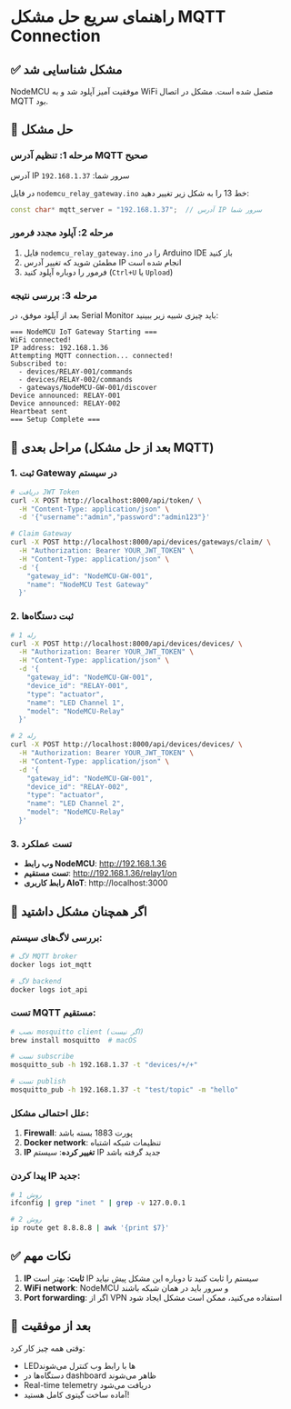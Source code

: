 # راهنمای سریع حل مشکل MQTT Connection

## ✅ مشکل شناسایی شد
NodeMCU موفقیت آمیز آپلود شد و به WiFi متصل شده است. مشکل در اتصال MQTT بود.

## 🔧 حل مشکل

### مرحله 1: تنظیم آدرس MQTT صحیح
آدرس IP سرور شما: `192.168.1.37`

در فایل `nodemcu_relay_gateway.ino` خط 13 را به شکل زیر تغییر دهید:
```cpp
const char* mqtt_server = "192.168.1.37";  // آدرس IP سرور شما
```

### مرحله 2: آپلود مجدد فرمور
1. فایل `nodemcu_relay_gateway.ino` را در Arduino IDE باز کنید
2. مطمئن شوید که تغییر آدرس IP انجام شده است
3. فرمور را دوباره آپلود کنید (`Ctrl+U` یا `Upload`)

### مرحله 3: بررسی نتیجه
بعد از آپلود موفق، در Serial Monitor باید چیزی شبیه زیر ببینید:

```
=== NodeMCU IoT Gateway Starting ===
WiFi connected!
IP address: 192.168.1.36
Attempting MQTT connection... connected!
Subscribed to:
  - devices/RELAY-001/commands
  - devices/RELAY-002/commands
  - gateways/NodeMCU-GW-001/discover
Device announced: RELAY-001
Device announced: RELAY-002
Heartbeat sent
=== Setup Complete ===
```

## 🎯 مراحل بعدی (بعد از حل مشکل MQTT)

### 1. ثبت Gateway در سیستم
```bash
# دریافت JWT Token
curl -X POST http://localhost:8000/api/token/ \
  -H "Content-Type: application/json" \
  -d '{"username":"admin","password":"admin123"}'

# Claim Gateway
curl -X POST http://localhost:8000/api/devices/gateways/claim/ \
  -H "Authorization: Bearer YOUR_JWT_TOKEN" \
  -H "Content-Type: application/json" \
  -d '{
    "gateway_id": "NodeMCU-GW-001", 
    "name": "NodeMCU Test Gateway"
  }'
```

### 2. ثبت دستگاه‌ها
```bash
# رله 1
curl -X POST http://localhost:8000/api/devices/devices/ \
  -H "Authorization: Bearer YOUR_JWT_TOKEN" \
  -H "Content-Type: application/json" \
  -d '{
    "gateway_id": "NodeMCU-GW-001",
    "device_id": "RELAY-001",
    "type": "actuator", 
    "name": "LED Channel 1",
    "model": "NodeMCU-Relay"
  }'

# رله 2
curl -X POST http://localhost:8000/api/devices/devices/ \
  -H "Authorization: Bearer YOUR_JWT_TOKEN" \
  -H "Content-Type: application/json" \
  -d '{
    "gateway_id": "NodeMCU-GW-001",
    "device_id": "RELAY-002", 
    "type": "actuator",
    "name": "LED Channel 2", 
    "model": "NodeMCU-Relay"
  }'
```

### 3. تست عملکرد
- **وب رابط NodeMCU**: http://192.168.1.36
- **تست مستقیم**: http://192.168.1.36/relay1/on
- **رابط کاربری AIoT**: http://localhost:3000

## 🚨 اگر همچنان مشکل داشتید

### بررسی لاگ‌های سیستم:
```bash
# لاگ MQTT broker
docker logs iot_mqtt

# لاگ backend
docker logs iot_api
```

### تست MQTT مستقیم:
```bash
# نصب mosquitto client (اگر نیست)
brew install mosquitto  # macOS

# تست subscribe
mosquitto_sub -h 192.168.1.37 -t "devices/+/+"

# تست publish
mosquitto_pub -h 192.168.1.37 -t "test/topic" -m "hello"
```

### علل احتمالی مشکل:
1. **Firewall**: پورت 1883 بسته باشد
2. **Docker network**: تنظیمات شبکه اشتباه
3. **IP تغییر کرده**: سیستم IP جدید گرفته باشد

### پیدا کردن IP جدید:
```bash
# روش 1
ifconfig | grep "inet " | grep -v 127.0.0.1

# روش 2  
ip route get 8.8.8.8 | awk '{print $7}'
```

## ✅ نکات مهم

1. **IP ثابت**: بهتر است IP سیستم را ثابت کنید تا دوباره این مشکل پیش نیاید
2. **WiFi network**: NodeMCU و سرور باید در همان شبکه باشند
3. **Port forwarding**: اگر از VPN استفاده می‌کنید، ممکن است مشکل ایجاد شود

## 🎉 بعد از موفقیت

وقتی همه چیز کار کرد:
- LEDها با رابط وب کنترل می‌شوند
- دستگاه‌ها در dashboard ظاهر می‌شوند  
- Real-time telemetry دریافت می‌شود
- آماده ساخت گیتوی کامل هستید!

